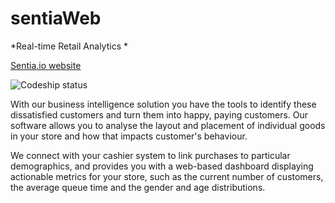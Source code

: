 # sentiaWeb
*Real-time Retail Analytics *

[Sentia.io website](http://sentia.io)

![Codeship status](https://www.codeship.io/projects/aee2f630-c0fe-0131-bad3-724188512847/status?branch=master)

With our business intelligence solution you have the tools to identify these dissatisfied customers and turn them into happy, paying customers. Our software allows you to analyse the layout and placement of individual goods in your store and how that impacts customer's behaviour.

We connect with your cashier system to link purchases to particular demographics, and provides you with a web-based dashboard displaying actionable metrics for your store, such as the current number of customers, the average queue time and the gender and age distributions.